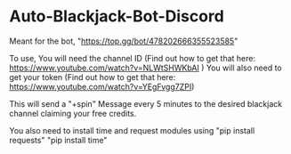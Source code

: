 # Auto-Blackjack-Bot-Discord
Meant for the bot, "https://top.gg/bot/478202666355523585"

To use, You will need the channel ID (Find out how to get that here: https://www.youtube.com/watch?v=NLWtSHWKbAI )
You will also need to get your token (Find out how to get that here: https://www.youtube.com/watch?v=YEgFvgg7ZPI)

This will send a "+spin" Message every 5 minutes to the desired blackjack channel claiming your free credits.

You also need to install time and request modules using 
"pip install requests"
"pip install time"
